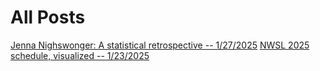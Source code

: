 # All Posts
[Jenna Nighswonger: A statistical retrospective -- 1/27/2025](nighswonger.html)
[NWSL 2025 schedule, visualized -- 1/23/2025](schedule.html)
